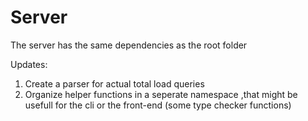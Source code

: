 # Server
The server has the same dependencies as the root folder

Updates:
1. Create a parser for actual total load queries
2. Organize helper functions in a seperate namespace ,that might be usefull for the cli or the front-end (some type checker functions)
